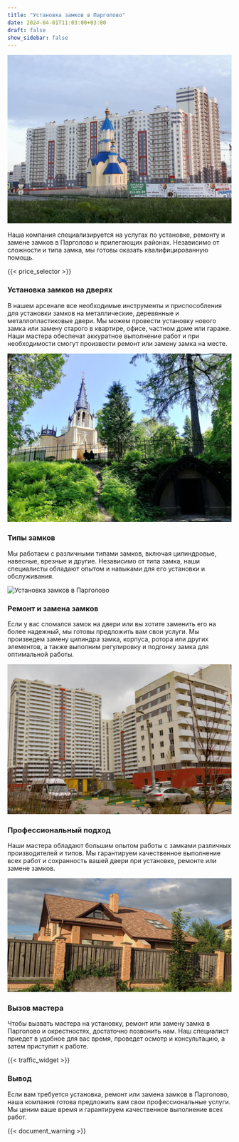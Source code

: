 ```yaml
---
title: "Установка замков в Парголово"
date: 2024-04-01T11:03:00+03:00
draft: false
show_sidebar: false
---
```


![Установка замков в Парголово](Pargolovo1.jpg)

Наша компания специализируется на услугах по установке, ремонту и замене замков в Парголово и прилегающих районах. Независимо от сложности и типа замка, мы готовы оказать квалифицированную помощь.

{{< price_selector >}}

### Установка замков на дверях

В нашем арсенале все необходимые инструменты и приспособления для установки замков на металлические, деревянные и металлопластиковые двери. Мы можем провести установку нового замка или замену старого в квартире, офисе, частном доме или гараже. Наши мастера обеспечат аккуратное выполнение работ и при необходимости смогут произвести ремонт или замену замка на месте.

![Установка замков в Парголово](Pargolovo2.jpg)

### Типы замков

Мы работаем с различными типами замков, включая цилиндровые, навесные, врезные и другие. Независимо от типа замка, наши специалисты обладают опытом и навыками для его установки и обслуживания.

![Установка замков в Парголово](Pargolovo3.jpg)

### Ремонт и замена замков

Если у вас сломался замок на двери или вы хотите заменить его на более надежный, мы готовы предложить вам свои услуги. Мы произведем замену цилиндра замка, корпуса, ротора или других элементов, а также выполним регулировку и подгонку замка для оптимальной работы.

![Установка замков в Парголово](Pargolovo4.jpg)

### Профессиональный подход

Наши мастера обладают большим опытом работы с замками различных производителей и типов. Мы гарантируем качественное выполнение всех работ и сохранность вашей двери при установке, ремонте или замене замков.

![Установка замков в Парголово](Pargolovo5.jpg)

### Вызов мастера

Чтобы вызвать мастера на установку, ремонт или замену замка в Парголово и окрестностях, достаточно позвонить нам. Наш специалист приедет в удобное для вас время, проведет осмотр и консультацию, а затем приступит к работе.

{{< traffic_widget >}}

### Вывод

Если вам требуется установка, ремонт или замена замков в Парголово, наша компания готова предложить вам свои профессиональные услуги. Мы ценим ваше время и гарантируем качественное выполнение всех работ.

{{< document_warning >}}
